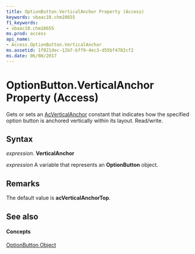 ```yaml
---
title: OptionButton.VerticalAnchor Property (Access)
keywords: vbaac10.chm10655
f1_keywords:
- vbaac10.chm10655
ms.prod: access
api_name:
- Access.OptionButton.VerticalAnchor
ms.assetid: 1f821dec-12b7-bff9-4ec3-d55bf4782cf2
ms.date: 06/08/2017
---
```



# OptionButton.VerticalAnchor Property (Access)

Gets or sets an [AcVerticalAnchor](acverticalanchor-enumeration-access.md) constant that indicates how the specified option button is anchored vertically within its layout. Read/write.


## Syntax

 _expression_. **VerticalAnchor**

 _expression_ A variable that represents an **OptionButton** object.


## Remarks

The default value is **acVerticalAnchorTop**.


## See also


#### Concepts


[OptionButton Object](optionbutton-object-access.md)

